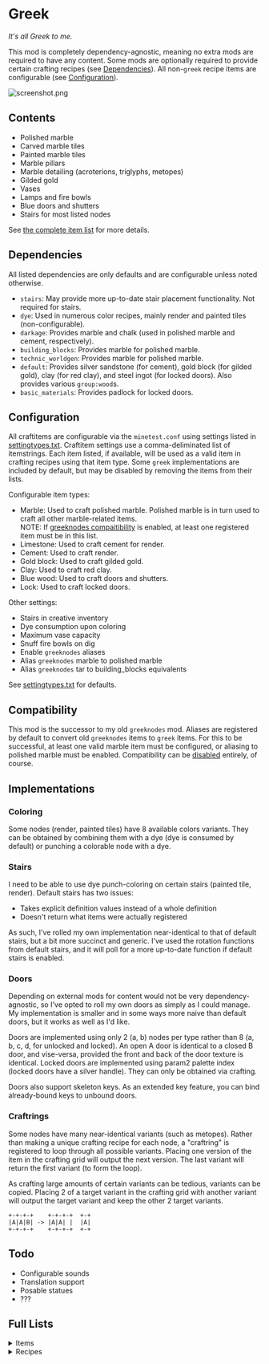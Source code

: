 # Greek
_It's all Greek to me._  

This mod is completely dependency-agnostic, meaning no extra mods are required to have any content. Some mods are optionally required to provide certain crafting recipes (see [Dependencies](#dependencies)). All non-`greek` recipe items are configurable (see [Configuration](#configuration)).

![screenshot.png](screenshot.png)

## Contents
* Polished marble
* Carved marble tiles
* Painted marble tiles
* Marble pillars
* Marble detailing (acroterions, triglyphs, metopes)
* Gilded gold
* Vases
* Lamps and fire bowls
* Blue doors and shutters
* Stairs for most listed nodes

See [the complete item list](#full-lists) for more details.

## Dependencies
All listed dependencies are only defaults and are configurable unless noted otherwise.
* `stairs`: May provide more up-to-date stair placement functionality. Not required for stairs.
* `dye`: Used in numerous color recipes, mainly render and painted tiles (non-configurable).
* `darkage`: Provides marble and chalk (used in polished marble and cement, respectively).
* `building_blocks`: Provides marble for polished marble.
* `technic_worldgen`: Provides marble for polished marble.
* `default`: Provides silver sandstone (for cement), gold block (for gilded gold), clay (for red clay), and steel ingot (for locked doors). Also provides various `group:wood`s.
* `basic_materials`: Provides padlock for locked doors.

## Configuration
All craftitems are configurable via the `minetest.conf` using settings listed in [settingtypes.txt](settingtypes.txt). Craftitem settings use a comma-deliminated list of itemstrings. Each item listed, if available, will be used as a valid item in crafting recipes using that item type. Some `greek` implementations are included by default, but may be disabled by removing the items from their lists.  

Configurable item types:
* Marble: Used to craft polished marble. Polished marble is in turn used to craft all other marble-related items.   
  NOTE: If [greeknodes compaitibility](#compatibility) is enabled, at least one registered item must be in this list.
* Limestone: Used to craft cement for render.
* Cement: Used to craft render.
* Gold block: Used to craft gilded gold.
* Clay: Used to craft red clay.
* Blue wood: Used to craft doors and shutters.
* Lock: Used to craft locked doors.

Other settings:
* Stairs in creative inventory
* Dye consumption upon coloring
* Maximum vase capacity
* Snuff fire bowls on dig
* Enable `greeknodes` aliases
* Alias `greeknodes` marble to polished marble
* Alias `greeknodes` tar to building_blocks equivalents

See [settingtypes.txt](settingtypes.txt) for defaults.  

## Compatibility
This mod is the successor to my old `greeknodes` mod. Aliases are registered by default to convert old `greeknodes` items to `greek` items. For this to be successful, at least one valid marble item must be configured, or aliasing to polished marble must be enabled. Compatibility can be [disabled](#configuration) entirely, of course.

## Implementations
### Coloring
Some nodes (render, painted tiles) have 8 available colors variants. They can be obtained by combining them with a dye (dye is consumed by default) or punching a colorable node with a dye.

### Stairs
I need to be able to use dye punch-coloring on certain stairs (painted tile, render). Default stairs has two issues:
* Takes explicit definition values instead of a whole definition
* Doesn't return what items were actually registered

As such, I've rolled my own implementation near-identical to that of default stairs, but a bit more succinct and generic. I've used the rotation functions from default stairs, and it will poll for a more up-to-date function if default stairs is enabled.

### Doors
Depending on external mods for content would not be very dependency-agnostic, so I've opted to roll my own doors as simply as I could manage. My implementation is smaller and in some ways more naive than default doors, but it works as well as I'd like.

Doors are implemented using only 2 (a, b) nodes per type rather than 8 (a, b, c, d, for unlocked and locked). An open A door is identical to a closed B door, and vise-versa, provided the front and back of the door texture is identical. Locked doors are implemented using param2 palette index (locked doors have a silver handle). They can only be obtained via crafting.

Doors also support skeleton keys. As an extended key feature, you can bind already-bound keys to unbound doors.

### Craftrings
Some nodes have many near-identical variants (such as metopes). Rather than making a unique crafting recipe for each node, a "craftring" is registered to loop through all possible variants. Placing one version of the item in the crafting grid will output the next version. The last variant will return the first variant (to form the loop).

As crafting large amounts of certain variants can be tedious, variants can be copied. Placing 2 of a target variant in the crafting grid with another variant will output the target variant and keep the other 2 target variants.

```
+-+-+-+    +-+-+-+  +-+
|A|A|B| -> |A|A| |  |A|
+-+-+-+    +-+-+-+  +-+
```

## Todo
* Configurable sounds
* Translation support
* Posable statues
* ???

## Full Lists
<details><summary>Items</summary>

`*`: Has stairs  
`+`: Has colors  
`#`: Not craftable (but may be placable)  
`!`: Not obainable at all  

* `greek:acroterion`
* `greek:acroterion_corner`
* `greek:blue_wood`*
* `greek:cement`*+
* `greek:chain`
* `greek:door_<1-4>_<a,b>`
* `greek:door_blank`!
* `greek:fire_bowl`
* `greek:fire_bowl_hanging`#
* `greek:fire_bowl_hanging_lit`#
* `greek:fire_bowl_lit`#
* `greek:gilded_gold`*
* `greek:lamp`
* `greek:marble_cobble`*
* `greek:marble_painted_center_<1-12>`*+
* `greek:marble_painted_corner_<1-12>`*+
* `greek:marble_painted_edge_<1-12>`*+
* `greek:marble_pillar`*
* `greek:marble_pillar_base_corinthian`
* `greek:marble_pillar_base_doric`
* `greek:marble_pillar_base_ionic`
* `greek:marble_pillar_head_corinthian`
* `greek:marble_pillar_head_doric`
* `greek:marble_pillar_head_ionic`
* `greek:marble_polished`*
* `greek:marble_polished_block`*
* `greek:marble_tile_<1-6>`*
* `greek:metope_centaur_and_man`
* `greek:metope_chariot`
* `greek:metope_crowd`
* `greek:metope_gaurd`
* `greek:metope_horse`
* `greek:metope_horses`
* `greek:metope_man_kneeling`
* `greek:metope_man_laying`
* `greek:metope_man_standing`
* `greek:metope_rider`
* `greek:metope_three_men`
* `greek:metope_two_men`
* `greek:red_clay`
* `greek:red_clay_fired`*
* `greek:render`*+
* `greek:shutters_<1-3>[_closed]`
* `greek:triglyph`
* `greek:triglyph_blue`
* `greek:vase_amphora_<1-4>`
* `greek:vase_stamnos_<1-4>`
  
</details>


<details><summary>Recipes</summary>

`greek:acroterion 2`:  
```
M = greek:marble_polished
+-+-+-+
| |M| |
+-+-+-+
| |M| |
+-+-+-+
|M|M|M|
+-+-+-+

or

Shapeless (1) = greek:acroterion_corner
```

`greek:acroterion_corner 2`:  
```
M = greek:marble_polished
+-+-+-+
|M| | |
+-+-+-+
|M| | |
+-+-+-+
|M|M|M|
+-+-+-+
(Reversable)

or

Shapeless (1) = greek:acroterion
```

`greek:blue_wood`:  
```
Shapeless: dye:blue, group:wood
```

`greek:cement`:  
```
Cooking: group:greek:limestone
```

`greek:chain 12`:  
```
G = greek:gilded_gold
+-+
|G|
+-+
|G|
+-+
|G|
+-+
```

`greek:door_1_a 2`:  
```
W = group:greek:blue_wood
+-+-+
|W|W|
+-+-+
|W|W|
+-+-+
|W|W|
+-+-+
```

`greek:fire_bowl 2`:  
```
M = greek:marble_polished
G = greek:gilded_gold
+-+-+-+
|M| |M|
+-+-+-+
| |G| |
+-+-+-+
```

`greek:gilded_gold`:  
```
Cooking: group:greek:gold_block
```

`greek:lamp 2`:  
```
C = group:greek:red_clay
+-+-+-+
|C| |C|
+-+-+-+
| |C| |
+-+-+-+
```

`greek:marble_cobble 5`:  
```
M = greek:marble_polished
+-+-+-+
|M| |M|
+-+-+-+
| |M| |
+-+-+-+
|M| |M|
+-+-+-+
```

`greek:marble_painted_center_1 4`:  
```
M = greek:marble_polished
D = dye:*
+-+-+-+
|M|D|M|
+-+-+-+
|D|D|D|
+-+-+-+
|M|D|M|
+-+-+-+
```

`greek:marble_painted_corner_1 4`:  
```
M = greek:marble_polished
D = dye:*
+-+-+-+
|D|M|M|
+-+-+-+
|D|M|M|
+-+-+-+
|D|D|D|
+-+-+-+
(Rotatable)
```

`greek:marble_painted_edge_1 4`:  
```
M = greek:marble_polished
D = dye:*
+-+-+-+
|D|M|D|
+-+-+-+
|M|D|M|
+-+-+-+
|D|M|D|
+-+-+-+
```

`greek:marble_pillar 2`:  
```
M = greek:marble_polished
+-+
|M|
+-+
|M|
+-+
```

`greek:marble_pillar_base_doric 4`:  
```
M = greek:marble_polished
P = greek:marble_pillar
+-+-+-+
| |P| |
+-+-+-+
|P|M|P|
+-+-+-+
```

`greek:marble_pillar_head_doric 4`:  
```
M = greek:marble_polished
P = greek:marble_pillar
+-+-+-+
|P|M|P|
+-+-+-+
| |P| |
+-+-+-+
```

`greek:marble_polished 9`:  
```
M = group:greek:marble
+-+-+-+
|M|M|M|
+-+-+-+
|M|M|M|
+-+-+-+
|M|M|M|
+-+-+-+
```

`greek:marble_polished_block 4`:  
```
M = greek:marble_polished
+-+-+
|M|M|
+-+-+
|M|M|
+-+-+
```

`greek:marble_tile_1 4`:  
```
B = greek:marble_polished_block
+-+-+
|B|B|
+-+-+
|B|B|
+-+-+
```

`greek:metope_man_standing 2`:  
```
Shapeless: greek:marble_polished, group:greek:red_clay
```

`greek:red_clay 8`:  
```
C = group:greek:clay_lump
D = dye:red
+-+-+-+
|C|C|C|
+-+-+-+
|C|D|C|
+-+-+-+
|C|C|C|
+-+-+-+
```

`greek:red_clay_fired`:  
```
Cooking: group:greek:red_clay
```

`greek:render 2`:  
```
Shapeless: greek:cement, group:sand, group:water_bucket
Replacements: (group:water_bucket, bucket:bucket_empty)
```

`greek:shutters_1 2`:  
```
W = group:greek:blue_wood
+-+-+-+
|W| |W|
+-+-+-+
|W| |W|
+-+-+-+
```

`greek:triglyph 4`:  
```
M = greek:marble_polished
+-+-+-+
|M| |M|
+-+-+-+
|M| |M|
+-+-+-+

or

Shapeless (1): greek:triglyph_blue, dye:white
```

`greek:triglyph_blue`:  
```
Shapeless: greek:triglyph, dye:blue
```

`greek:vase_amphora_1 2`:  
```
C = group:greek:red_clay
+-+-+-+
|C| |C|
+-+-+-+
|C| |C|
+-+-+-+
|C|C|C|
+-+-+-+
```

`greek:vase_stamnos_1 2`:  
```
C = group:greek:red_clay
+-+-+-+
|C| |C|
+-+-+-+
|C|C|C|
+-+-+-+
```

Craftrings:
* `greek:door_*_a`
* `greek:marble_painted_center_*`
* `greek:marble_painted_corner_*`
* `greek:marble_painted_edge_*`
* `greek:marble_pillar_base_*`
* `greek:marble_pillar_head_*`
* `greek:marble_tile_*`
* `greek:metope_*`
* `greek:shutters_*`
* `greek:vase_amphora_*`
* `greek:vase_stamnos_*`

</details>
